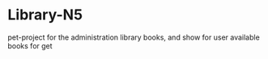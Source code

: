 # Library-N5
pet-project for the administration library books, and show for user available books for get 

